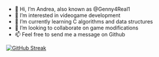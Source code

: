 - 👋 Hi, I’m Andrea, also known as @Genny4Real1
- 👀 I’m interested in videogame development
- 🌱 I’m currently learning C algorithms and data structures
- 💞️ I’m looking to collaborate on game modifications
- 📫 Feel free to send me a message on Github


 [![GitHub Streak](https://streak-stats.demolab.com?user=Genny4Real1)](https://git.io/streak-stats) 
<!---
Genny4Real1/Genny4Real1 is a ✨ special ✨ repository because its `README.md` (this file) appears on your GitHub profile.
You can click the Preview link to take a look at your changes.
--->
